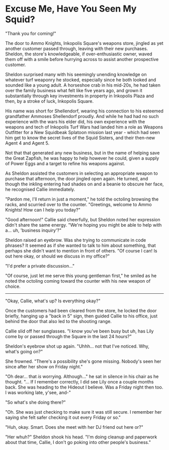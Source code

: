 # Excuse Me, Have You Seen My Squid?

"Thank you for coming!"

The door to Ammo Knights, Inkopolis Square's weapons store, jingled as yet another customer passed through, leaving with their new purchases. Sheldon, the store's knowledgeable, if over-enthusiastic owner, waved them off with a smile before hurrying across to assist another prospective customer.

Sheldon surprised many with his seemingly unending knowledge on whatever turf weaponry he stocked, especially since he both looked and sounded like a young adult. A horseshoe crab in his mid-20s, he had taken over the family business what felt like five years ago, and grown it substantially through key investments in property in Inkopolis Plaza and then, by a stroke of luck, Inkopolis Square.

His name was short for Shellendorf, wearing his connection to his esteemed grandfather Ammoses Shellendorf proudly. And while he had had no such experience with the wars his elder did, his own experience with the weapons and tech of Inkopolis Turf Wars had landed him a role as Weapons Outfitter for a New Squidbeak Splatoon mission last year - which had seen him get to know the secret lives of the Squid Sisters, and their then-new Agent 4 and Agent 5.

Not that that generated any new business, but in the name of helping save the Great Zapfish, he was happy to help however he could, given a supply of Power Eggs and a target to refine his weapons against.

As Sheldon assisted the customers in selecting an appropriate weapon to purchase that afternoon, the door jingled open again. He turned, and though the inkling entering had shades on and a beanie to obscure her face, he recognised Callie immediately.

"Pardon me, I'll return in just a moment," he told the octoling browsing the racks, and scurried over to the counter. "Greetings, welcome to Ammo Knights! How can I help you today?"

"Good afternoon!" Callie said cheerfully, but Sheldon noted her expression didn't share the same energy. "We're hoping you might be able to help with a... uh, 'business inquiry'?"

Sheldon raised an eyebrow. Was she trying to communicate in code phrases? It seemed as if she wanted to talk to him about something, that perhaps she didn't want to mention in front of others. "Of course I can! Is out here okay, or should we discuss in my office?"

"I'd prefer a private discussion..."

"Of course, just let me serve this young gentleman first," he smiled as he noted the octoling coming toward the counter with his new weapon of choice.

----

"Okay, Callie, what's up? Is everything okay?"

Once the customers had been cleared from the store, he locked the door briefly, hanging up a "back in 5" sign, then guided Callie to his office, just behind the door that also led to the shooting range.

Callie slid off her sunglasses. "I know you've been busy but uh, has Lily come by or passed through the Square in the last 24 hours?"

Sheldon's eyebrow shot up again. "Uhhh... not that I've noticed. Why, what's going on?"

She frowned. "There's a possibility she's gone missing. Nobody's seen her since after her show on Friday night."

"Oh dear... that *is* worrying. Although..." he sat in silence in his chair as he thought. "... If I remember correctly, I did see Lily once a couple months back. She was heading to the Hideout I believe. Was a Friday night then too. I was working late, y'see, and-"

"So what's she doing there?"

"Oh. She was just checking to make sure it was still secure. I remember her saying she felt safer checking it out every Friday or so."

"Huh, okay. Smart. Does she meet with her DJ friend out here or?"

"Her whuh?" Sheldon shook his head. "I'm doing cleanup and paperwork about that time, Callie, I don't go poking into other people's business."